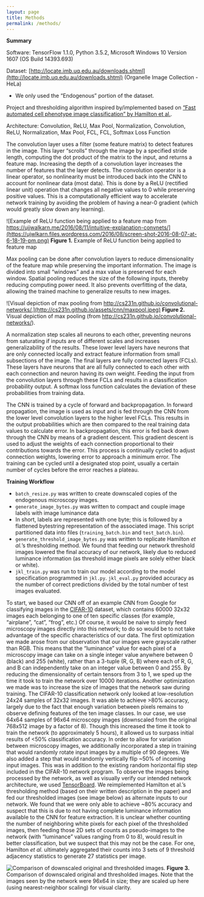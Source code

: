 ```yaml
---
layout: page
title: Methods
permalink: /methods/
---
```


**Summary**

Software: TensorFlow 1.1.0, Python 3.5.2, Microsoft Windows 10 Version 1607 (OS Build 14393.693)

Dataset: [http://locate.imb.uq.edu.au/downloads.shtml](http://locate.imb.uq.edu.au/downloads.shtml) (Organelle Image Collection - HeLa)

* We only used the “Endogenous” portion of the dataset.

Project and thresholding algorithm inspired by/implemented based on [“Fast automated cell phenotype image classification” by Hamilton et al.](https://bmcbioinformatics.biomedcentral.com/articles/10.1186/1471-2105-8-110).

Architecture: Convolution, ReLU, Max Pool, Normalization, Convolution, ReLU, Normalization, Max Pool, FCL, FCL, Softmax Loss Function

The convolution layer uses a filter (some feature matrix) to detect features in the image. This layer “scrolls” through the image by a specified stride length, computing the dot product of the matrix to the input, and returns a feature map. Increasing the depth of a convolution layer increases the number of features that the layer detects. The convolution operator is a linear operator, so nonlinearity must be introduced back into the CNN to account for nonlinear data (most data). This is done by a ReLU (rectified linear unit) operation that changes all negative values to 0 while preserving positive values. This is a computationally efficient way to accelerate network training by avoiding the problem of having a near-0 gradient (which would greatly slow down any learning).

![Example of ReLU function being applied to a feature map from https://ujjwalkarn.me/2016/08/11/intuitive-explanation-convnets/](https://ujwlkarn.files.wordpress.com/2016/08/screen-shot-2016-08-07-at-6-18-19-pm.png)
**Figure 1.** Example of ReLU function being applied to feature map

Max pooling can be done after convolution layers to reduce dimensionality of the feature map while preserving the important information. The image is divided into small “windows” and a max value is preserved for each window. Spatial pooling reduces the size of the following inputs, thereby reducing computing power need. It also prevents overfitting of the data, allowing the trained machine to generalize results to new images.

![Visual depiction of max pooling from http://cs231n.github.io/convolutional-networks/.](http://cs231n.github.io/assets/cnn/maxpool.jpeg)
**Figure 2.** Visual depiction of max pooling (from http://cs231n.github.io/convolutional-networks/).

A normalization step scales all neurons to each other, preventing neurons from saturating if inputs are of different scales and increases generalizability of the results. These lower level layers have neurons that are only connected locally and extract feature information from small subsections of the image. The final layers are fully connected layers (FCLs). These layers have neurons that are all fully connected to each other with each connection and neuron having its own weight. Feeding the input from the convolution layers through these FCLs and results in a classification probability output. A softmax loss function calculates the deviation of these probabilities from training data.

The CNN is trained by a cycle of forward and backpropagation. In forward propagation, the image is used as input and is fed through the CNN from the lower level convolution layers to the higher level FCLs. This results in the output probabilities which are then compared to the real training data values to calculate error. In backpropagation, this error is fed back down through the CNN by means of a gradient descent. This gradient descent is used to adjust the weights of each connection proportional to their contributions towards the error. This process is continually cycled to adjust connection weights, lowering error to approach a minimum error. The training can be cycled until a designated stop point, usually a certain number of cycles before the error reaches a plateau.

**Training Workflow**
* `batch_resize.py` was written to create downscaled copies of the endogenous microscopy images.
* `generate_image_bytes.py` was written to compact and couple image labels with image luminance data
* In short, labels are represented with one byte; this is followed by a flattened bytestring representation of the associated image. This script partitioned data into files (`training_batch.bin` and `test_batch.bin`).
* `generate_threshold_image_bytes.py` was written to replicate Hamilton *et al.*’s thresholding method. We found that feeding our network threshold images lowered the final accuracy of our network, likely due to reduced luminance information (as threshold image pixels are solely either black or white).
* `jkl_train.py` was run to train our model according to the model specification programmed in `jkl.py`. `jkl_eval.py` provided accuracy as the number of correct predictions divided by the total number of test images evaluated.

To start, we based our CNN off of an example CNN from Google for classifying images in the [CIFAR-10](http://www.cs.toronto.edu/~kriz/cifar.html) dataset, which contains 60000 32x32 images each belonging to one of ten specific classes (for example, “airplane”, “cat”, “frog”, etc.) Of course, it would be naive to simply feed microscopy images directly into this network; to do so would be to not take advantage of the specific characteristics of our data.
The first optimization we made arose from our observation that our images were grayscale rather than RGB. This means that the “luminance” value for each pixel of a microscopy image can take on a single integer value anywhere between 0 (black) and 255 (white), rather than a 3-tuple (R, G, B) where each of R, G, and B can independently take on an integer value between 0 and 255. By reducing the dimensionality of certain tensors from 3 to 1, we sped up the time it took to train the network over 10000 iterations.
Another optimization we made was to increase the size of images that the network saw during training. The CIFAR-10 classification network only looked at low-resolution 24x24 samples of 32x32 images. It was able to achieve >80% accuracy, largely due to the fact that enough variation between pixels remains to observe defining features of the ten image classes. In our case, we use 64x64 samples of 96x64 microscopy images (downscaled from the original 768x512 image by a factor of 8). Though this increased the time it took to train the network (to approximately 5 hours), it allowed us to surpass initial results of <50% classification accuracy.
In order to allow for variation between microscopy images, we additionally incorporated a step in training that would randomly rotate input images by a multiple of 90 degrees. We also added a step that would randomly vertically flip ~50% of incoming input images. This was in addition to the existing random horizontal flip step included in the CIFAR-10 network program.
To observe the images being processed by the network, as well as visually verify our intended network architecture, we used [TensorBoard](https://github.com/tensorflow/tensorflow/tree/master/tensorflow/tensorboard).
We reimplemented Hamilton et al.’s thresholding method (based on their written description in the paper) and fed our thresholded images (see image below) as alternate inputs to our network. We found that we were only able to achieve ~80% accuracy and suspect that this is due to not having complete luminance information available to the CNN for feature extraction. It is unclear whether counting the number of neighboring white pixels for each pixel of the thresholded images, then feeding those 2D sets of counts as pseudo-images to the network (with “luminance” values ranging from 0 to 8), would result in better classification, but we suspect that this may not be the case. For one, Hamilton *et al.* ultimately aggregated their counts into 3 sets of 9 threshold adjacency statistics to generate 27 statistics per image.

![Comparison of downscaled original and thresholded images.](http://i.imgur.com/x9TtAZp.png)
**Figure 3.** Comparison of downscaled original and thresholded images. Note that the images seen by the network were 96x64 in size; they are scaled up here (using nearest-neighbor scaling) for visual clarity.
